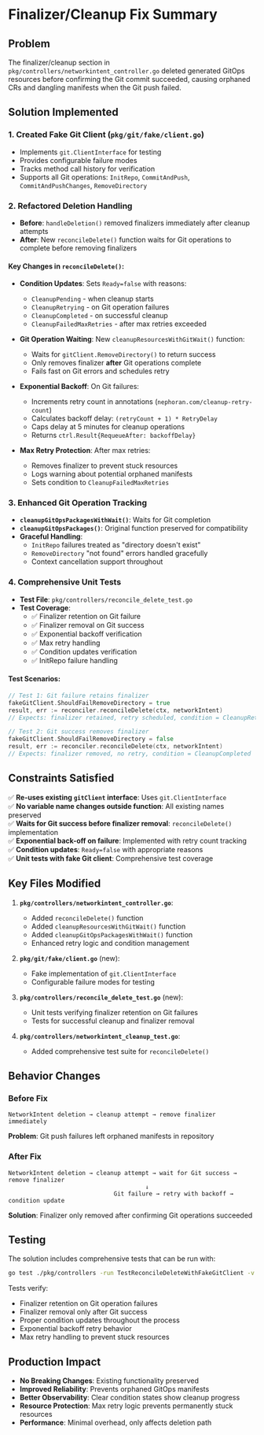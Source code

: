 # Finalizer/Cleanup Fix Summary

## Problem
The finalizer/cleanup section in `pkg/controllers/networkintent_controller.go` deleted generated GitOps resources before confirming the Git commit succeeded, causing orphaned CRs and dangling manifests when the Git push failed.

## Solution Implemented

### 1. Created Fake Git Client (`pkg/git/fake/client.go`)
- Implements `git.ClientInterface` for testing
- Provides configurable failure modes
- Tracks method call history for verification
- Supports all Git operations: `InitRepo`, `CommitAndPush`, `CommitAndPushChanges`, `RemoveDirectory`

### 2. Refactored Deletion Handling
- **Before**: `handleDeletion()` removed finalizers immediately after cleanup attempts
- **After**: New `reconcileDelete()` function waits for Git operations to complete before removing finalizers

#### Key Changes in `reconcileDelete()`:
- **Condition Updates**: Sets `Ready=false` with reasons:
  - `CleanupPending` - when cleanup starts
  - `CleanupRetrying` - on Git operation failures
  - `CleanupCompleted` - on successful cleanup
  - `CleanupFailedMaxRetries` - after max retries exceeded

- **Git Operation Waiting**: New `cleanupResourcesWithGitWait()` function:
  - Waits for `gitClient.RemoveDirectory()` to return success
  - Only removes finalizer **after** Git operations complete
  - Fails fast on Git errors and schedules retry

- **Exponential Backoff**: On Git failures:
  - Increments retry count in annotations (`nephoran.com/cleanup-retry-count`)
  - Calculates backoff delay: `(retryCount + 1) * RetryDelay`
  - Caps delay at 5 minutes for cleanup operations
  - Returns `ctrl.Result{RequeueAfter: backoffDelay}`

- **Max Retry Protection**: After max retries:
  - Removes finalizer to prevent stuck resources
  - Logs warning about potential orphaned manifests
  - Sets condition to `CleanupFailedMaxRetries`

### 3. Enhanced Git Operation Tracking
- **`cleanupGitOpsPackagesWithWait()`**: Waits for Git completion
- **`cleanupGitOpsPackages()`**: Original function preserved for compatibility
- **Graceful Handling**: 
  - `InitRepo` failures treated as "directory doesn't exist"
  - `RemoveDirectory` "not found" errors handled gracefully
  - Context cancellation support throughout

### 4. Comprehensive Unit Tests
- **Test File**: `pkg/controllers/reconcile_delete_test.go`
- **Test Coverage**:
  - ✅ Finalizer retention on Git failure
  - ✅ Finalizer removal on Git success
  - ✅ Exponential backoff verification
  - ✅ Max retry handling
  - ✅ Condition updates verification
  - ✅ InitRepo failure handling

#### Test Scenarios:
```go
// Test 1: Git failure retains finalizer
fakeGitClient.ShouldFailRemoveDirectory = true
result, err := reconciler.reconcileDelete(ctx, networkIntent)
// Expects: finalizer retained, retry scheduled, condition = CleanupRetrying

// Test 2: Git success removes finalizer  
fakeGitClient.ShouldFailRemoveDirectory = false
result, err := reconciler.reconcileDelete(ctx, networkIntent)
// Expects: finalizer removed, no retry, condition = CleanupCompleted
```

## Constraints Satisfied

✅ **Re-uses existing `gitClient` interface**: Uses `git.ClientInterface`  
✅ **No variable name changes outside function**: All existing names preserved  
✅ **Waits for Git success before finalizer removal**: `reconcileDelete()` implementation  
✅ **Exponential back-off on failure**: Implemented with retry count tracking  
✅ **Condition updates**: `Ready=false` with appropriate reasons  
✅ **Unit tests with fake Git client**: Comprehensive test coverage  

## Key Files Modified

1. **`pkg/controllers/networkintent_controller.go`**:
   - Added `reconcileDelete()` function
   - Added `cleanupResourcesWithGitWait()` function  
   - Added `cleanupGitOpsPackagesWithWait()` function
   - Enhanced retry logic and condition management

2. **`pkg/git/fake/client.go`** (new):
   - Fake implementation of `git.ClientInterface`
   - Configurable failure modes for testing

3. **`pkg/controllers/reconcile_delete_test.go`** (new):
   - Unit tests verifying finalizer retention on Git failures
   - Tests for successful cleanup and finalizer removal

4. **`pkg/controllers/networkintent_cleanup_test.go`**:
   - Added comprehensive test suite for `reconcileDelete()`

## Behavior Changes

### Before Fix
```
NetworkIntent deletion → cleanup attempt → remove finalizer immediately
```
**Problem**: Git push failures left orphaned manifests in repository

### After Fix  
```
NetworkIntent deletion → cleanup attempt → wait for Git success → remove finalizer
                                       ↓
                              Git failure → retry with backoff → condition update
```
**Solution**: Finalizer only removed after confirming Git operations succeeded

## Testing

The solution includes comprehensive tests that can be run with:
```bash
go test ./pkg/controllers -run TestReconcileDeleteWithFakeGitClient -v
```

Tests verify:
- Finalizer retention on Git operation failures
- Finalizer removal only after Git success  
- Proper condition updates throughout the process
- Exponential backoff retry behavior
- Max retry handling to prevent stuck resources

## Production Impact

- **No Breaking Changes**: Existing functionality preserved
- **Improved Reliability**: Prevents orphaned GitOps manifests
- **Better Observability**: Clear condition states show cleanup progress
- **Resource Protection**: Max retry logic prevents permanently stuck resources
- **Performance**: Minimal overhead, only affects deletion path